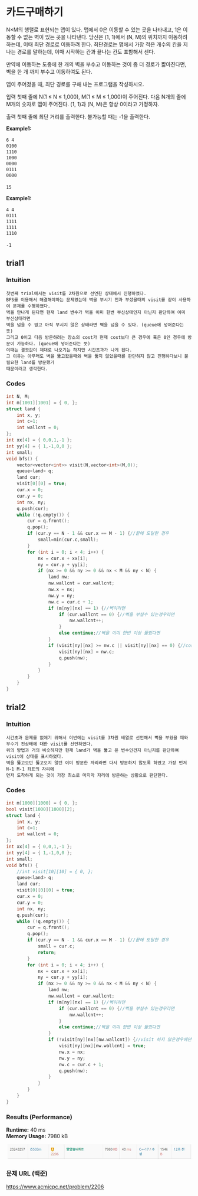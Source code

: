 # 카드구매하기

N×M의 행렬로 표현되는 맵이 있다. 맵에서 0은 이동할 수 있는 곳을 나타내고, 1은 이동할 수 없는 벽이 있는 곳을 나타낸다. 당신은 (1, 1)에서 (N, M)의 위치까지 이동하려 하는데, 이때 최단 경로로 이동하려 한다. 최단경로는 맵에서 가장 적은 개수의 칸을 지나는 경로를 말하는데, 이때 시작하는 칸과 끝나는 칸도 포함해서 센다.

만약에 이동하는 도중에 한 개의 벽을 부수고 이동하는 것이 좀 더 경로가 짧아진다면, 벽을 한 개 까지 부수고 이동하여도 된다.

맵이 주어졌을 때, 최단 경로를 구해 내는 프로그램을 작성하시오.

입력
첫째 줄에 N(1 ≤ N ≤ 1,000), M(1 ≤ M ≤ 1,000)이 주어진다. 다음 N개의 줄에 M개의 숫자로 맵이 주어진다. (1, 1)과 (N, M)은 항상 0이라고 가정하자.

출력
첫째 줄에 최단 거리를 출력한다. 불가능할 때는 -1을 출력한다.

**Example1:**   
```
6 4
0100
1110
1000
0000
0111
0000

15
```

**Example1:**   
```
4 4
0111
1111
1111
1110

-1
```

## trial1
### Intuition
```
첫번째 trial에서는 visit를 2차원으로 선언한 상태에서 진행하였다.
BFS를 이용해서 해결해야하는 문제였는데 벽을 부시기 전과 부셨을때의 visit를 같이 사용하여 문제를 수행하였다.
벽을 만나게 된다면 현재 land 변수가 벽을 이미 한번 부신상태인지 아닌지 판단하여 이미 부신상태라면 
벽을 넘을 수 없고 아직 부시지 않은 상태라면 벽을 넘을 수 있다. (queue에 넣어준다는 뜻)
그리고 0이고 다음 방문하려는 장소의 cost가 현재 cost보다 큰 경우에 혹은 0인 경우에 방문이 가능하다. (queue에 넣어준다는 뜻)
이때는 결괏값이 제대로 나오기는 하지만 시간초과가 나게 된다.
그 이유는 아무래도 벽을 뚫고왔을때와 벽을 뚫지 않았을때를 판단하지 않고 진행하다보니 불필요한 land를 방문했기
때문이라고 생각한다.
```

### Codes  
```cpp
int N, M;
int m[1001][1001] = { 0, };
struct land {
	int x, y;
	int c=1;
	int wallcnt = 0;
};
int xx[4] = { 0,0,1,-1 };
int yy[4] = { 1,-1,0,0 };
int small;
void bfs() {
	vector<vector<int>> visit(N,vector<int>(M,0));
	queue<land> q;
	land cur;
	visit[0][0] = true;
	cur.x = 0;
	cur.y = 0;
	int nx, ny;
	q.push(cur);
	while (!q.empty()) {
		cur = q.front();
		q.pop();
		if (cur.y == N - 1 && cur.x == M - 1) {//끝에 도달한 경우
			small=min(cur.c,small);
		}
		for (int i = 0; i < 4; i++) {
			nx = cur.x + xx[i];
			ny = cur.y + yy[i];
			if (nx >= 0 && ny >= 0 && nx < M && ny < N) {
				land nw;
				nw.wallcnt = cur.wallcnt;
				nw.x = nx;
				nw.y = ny;
				nw.c = cur.c + 1;
				if (m[ny][nx] == 1) {//벽이라면
					if (cur.wallcnt == 0) {//벽을 부실수 있는경우라면
						nw.wallcnt++;
					}
					else continue;//벽을 이미 한번 이상 뚫었다면
				}
				if (visit[ny][nx] >= nw.c || visit[ny][nx] == 0) {//cost가 더 작은경우에만 방문
					visit[ny][nx] = nw.c;
					q.push(nw);
				}
			}
		}
	}
}
```

## trial2
### Intuition
```
시간초과 문제를 없애기 위해서 이번에는 visit를 3차원 배열로 선언해서 벽을 부쉈을 때와 부수기 전상태에 대한 visit를 선언하였다.
위의 방법과 거의 비슷하지만 현재 land가 벽을 뚫고 온 변수인건지 아닌지를 판단하여 visit에 상태를 표시하였다.
벽을 뚫고오던 뚫고오지 않던 이미 방문한 자리라면 다시 방문하지 않도록 하였고 가장 먼저 N-1 M-1 좌표의 자리에 
먼저 도착하게 되는 것이 가장 최소로 마지막 자리에 방문하는 상황으로 판단한다. 
```

### Codes  
```cpp
int m[1000][1000] = { 0, };
bool visit[1000][1000][2];
struct land {
	int x, y;
	int c=1;
	int wallcnt = 0;
};
int xx[4] = { 0,0,1,-1 };
int yy[4] = { 1,-1,0,0 };
int small;
void bfs() {
	//int visit[10][10] = { 0, };
	queue<land> q;
	land cur;
	visit[0][0][0] = true;
	cur.x = 0;
	cur.y = 0;
	int nx, ny;
	q.push(cur);
	while (!q.empty()) {
		cur = q.front();
		q.pop();
		if (cur.y == N - 1 && cur.x == M - 1) {//끝에 도달한 경우
			small = cur.c;
			return;
		}
		for (int i = 0; i < 4; i++) {
			nx = cur.x + xx[i];
			ny = cur.y + yy[i];
			if (nx >= 0 && ny >= 0 && nx < M && ny < N) {
				land nw;
				nw.wallcnt = cur.wallcnt;
				if (m[ny][nx] == 1) {//벽이라면
					if (cur.wallcnt == 0) {//벽을 부실수 있는경우라면
						nw.wallcnt++;
					}
					else continue;//벽을 이미 한번 이상 뚫었다면
				}
				if (!visit[ny][nx][nw.wallcnt]) {//visit 하지 않은경우에만
					visit[ny][nx][nw.wallcnt] = true;
					nw.x = nx;
					nw.y = ny;
					nw.c = cur.c + 1;
					q.push(nw);
				}
			}
		}
	}
}
```

### Results (Performance)    
**Runtime:**  40 ms   
**Memory Usage:** 	7980 kB    


<p align="center"> 
<img src="./capture.JPG">
</p>


### 문제 URL (백준)  
https://www.acmicpc.net/problem/2206